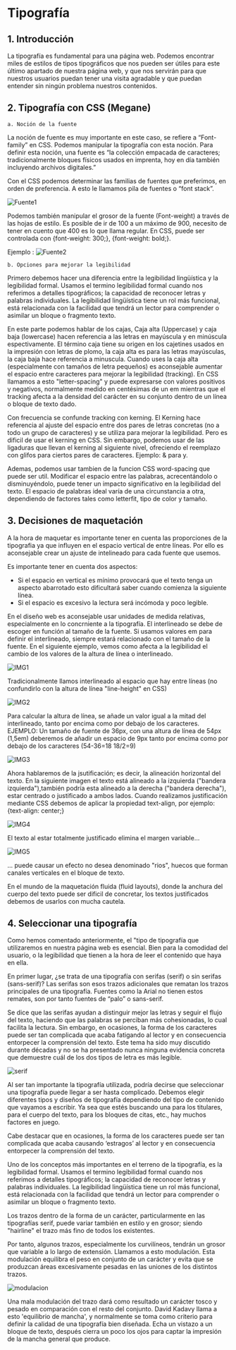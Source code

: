 
# Tipografía

## 1. Introducción

La tipografía es fundamental para una página web. Podemos encontrar miles de estilos de tipos tipográficos que nos pueden ser útiles para este último apartado de nuestra página web, y que nos servirán para que nuestros usuarios puedan tener una visita agradable y que puedan entender sin ningún problema nuestros contenidos. 

## 2. Tipografía con CSS (Megane)
	a. Noción de la fuente

La noción de fuente es muy importante en este caso, se refiere a “Font-family” en CSS. Podemos manipular la tipografía con esta noción. Para definir esta noción, una fuente es “la colección empacada de caracteres; tradicionalmente bloques físicos usados en imprenta, hoy en día también incluyendo archivos digitales.”

Con el CSS podemos determinar las familias de fuentes que preferimos, en orden de preferencia. A esto le llamamos pila de fuentes o “font stack”.

![Fuente1](/5-superficie/Fuente1.png)

Podemos también manipular el grosor de la fuente (Font-weight) a través de las hojas de estilo. Es posible de ir de 100 a un máximo de 900, necesito de tener en cuento que 400 es lo que llama regular. En CSS, puede ser controlada con {font-weight: 300;}, {font-weight: bold;}. 

Ejemplo : 
![Fuente2](/5-superficie/Fuente2.png)

	b. Opciones para mejorar la legibilidad

Primero debemos hacer una diferencia entre la legibilidad lingüística y la legibilidad formal. Usamos el termino legibilidad formal cuando nos referimos a detalles tipográficos; la capacidad de reconocer letras y palabras individuales. La legibilidad lingüística tiene un rol más funcional, está relacionada con la facilidad que tendrá un lector para comprender o asimilar un bloque o fragmento texto.

En este parte podemos hablar de los cajas, Caja alta (Uppercase) y caja baja (lowercase) hacen referencia a las letras en mayúscula y en minúscula espectivamente. El término caja tiene su origen en los cajetines usados en la impresión con letras de plomo, la caja alta es para las letras mayúsculas, la caja baja hace referencia a minuscula. Cuando uses la caja alta (especialmente con tamaños de letra pequeños) es aconsejable aumentar el espacio entre caracteres para mejorar la legibilidad (tracking). En CSS llamamos a esto "letter-spacing" y puede expresarse con valores positivos y negativos, normalmente medido en centésimas de un em mientras que el tracking afecta a la densidad del carácter en su conjunto dentro de un línea o bloque de texto dado.

Con frecuencia se confunde tracking con kerning. El Kerning hace referencia al ajuste del espacio entre dos pares de letras concretas (no a todo un grupo de caracteres) y se utiliza para mejorar la legibilidad. Pero es dificil de usar el kerning en CSS. Sin embargo, podemos usar de las ligaduras que llevan el kerning al siguiente nivel, ofreciendo el reemplazo con glifos para ciertos pares de caracteres. Ejemplo: & para y.

Ademas, podemos usar tambien de la funcion CSS word-spacing que puede ser util. Modificar el espacio entre las palabras, acrecentándolo o disminuyéndolo, puede tener un impacto significativo en la legibilidad del texto. El espacio de palabras ideal varía de una circunstancia a otra, dependiendo de factores tales como letterfit, tipo de color y tamaño. 

## 3. Decisiones de maquetación 

A la hora de maquetar es importante tener en cuenta las proporciones de la tipografia ya que influyen en el espacio vertical de entre líneas. Por ello es aconsejable crear un ajuste de intelineado para cada fuente que usemos. 

Es importante tener en cuenta dos aspectos: 
- Si el espacio en vertical es mínimo provocará que el texto tenga un aspecto abarrotado esto dificultará saber cuando comienza la siguiente línea. 
- Si el espacio es excesivo la lectura será incómoda y poco legible.

En el diseño web es aconsejable usar unidades de medida relativas, especialmente en lo concrniente a la tipografía. El interlineado se debe de escoger en función al tamaño de la fuente. Si usamos valores em para definir el interlineado, siempre estará relacionado con el tamaño de la fuente. En el siguiente ejemplo, vemos como afecta a la legibilidad el cambio de los valores de la altura de línea o interlineado. 

![IMG1](/5-superficie/img1.png)

Tradicionalmente llamos interlineado al espacio que hay entre líneas (no confundirlo con la altura de línea "line-height" en CSS)

![IMG2](/5-superficie/img2.png)

Para calcular la altura de línea, se añade un valor igual a la mitad del interlineado, tanto por encima como por debajo de los caracteres. EJEMPLO: Un tamaño de fuente de 36px, con una altura de línea de 54px (1,5em) deberemos de añadir un espacio de 9px tanto por encima como por debajo de los caracteres (54-36=18 18/2=9)

![IMG3](/5-superficie/img3.png)

Ahora hablaremos de la jsutificación; es decir, la alineación horizontal del texto. En la siguiente imagen el texto está alineado a la izquierda ("bandera izquierda"),también podría esta alineado a la derecha ("bandera derecha"), estar centrado o justificado a ambos lados. Cuando realizamos justificación mediante CSS debemos de aplicar la propiedad text-align, por ejemplo: {text-align: center;}

![IMG4](/5-superficie/img4.png)

El texto al estar totalmente justificado elimina el margen variable...

![IMG5](/5-superficie/img5.png)

... puede causar un efecto no desea denominado "rios", huecos que forman canales verticales en el bloque de texto.

En el mundo de la maquetación fluida (fluid layouts), donde la anchura del cuerpo del texto puede ser dificil de concretar, los textos justificados debemos de usarlos con mucha cautela. 

## 4. Seleccionar una tipografía

Como hemos comentado anteriormente, el "tipo de tipografía que utilizaremos en nuestra página web es esencial. Bien para la comodidad del usuario, o la legibilidad que tienen a la hora de leer el contenido que haya en ella. 

En primer lugar, ¿se trata de una tipografía con serifas (serif) o sin serifas (sans-serif)? Las serifas son esos trazos adicionales que rematan los trazos principales de una tipografía. Fuentes como la Arial no tienen estos remates, son por tanto fuentes de “palo” o sans-serif.

Se dice que las serifas ayudan a distinguir mejor las letras y seguir el flujo del texto, haciendo que las palabras se perciban más cohesionadas, lo cual facilita la lectura. Sin embargo, en ocasiones, la forma de los caracteres puede ser tan complicada que acaba fatigando al lector y en consecuencia entorpecer la comprensión del texto. Este tema ha sido muy discutido durante décadas y no se ha presentado nunca ninguna evidencia concreta que demuestre cuál de los dos tipos de letra es más legible.

![serif](/5-superficie/serif.png)

Al ser tan importante la tipografía utilizada, podría decirse que seleccionar una tipografía puede llegar a ser hasta complicado. Debemos elegir diferentes tipos y diseños de tipografía dependiendo del tipo de contenido que vayamos a escribir. Ya sea que estés buscando una para los titulares, para el cuerpo del texto, para los bloques de citas, etc., hay muchos factores en juego.

Cabe destacar que en ocasiones, la forma de los caracteres puede ser tan complicada que acaba causando ‘estragos’ al lector y en consecuencia entorpecer la comprensión del texto. 

Uno de los conceptos más importantes en el terreno de la tipografía, es la legibilidad formal. Usamos el termino legibilidad formal cuando nos referimos a detalles tipográficos; la capacidad de reconocer letras y palabras individuales. La legibilidad lingüística tiene un rol más funcional, está relacionada con la facilidad que tendrá un lector para comprender o asimilar un bloque o fragmento texto.

Los trazos dentro de la forma de un carácter, particularmente en las tipografías serif, puede variar también en estilo y en grosor; siendo "hairline" el trazo más fino de todos los existentes.

Por tanto, algunos trazos, especialmente los curvilíneos, tendrán un grosor que variable a lo largo de extensión. Llamamos a esto modulación. Esta modulación equilibra el peso en conjunto de un carácter y evita que se produzcan áreas excesivamente pesadas en las uniones de los distintos trazos.

![modulacion](/5-superficie/modulacion.png)

Una mala modulación del trazo dará como resultado un carácter tosco y pesado en comparación con el resto del conjunto. David Kadavy llama a esto 'equilibrio de mancha', y normalmente se toma como criterio para definir la calidad de una tipografía bien diseñada. Echa un vistazo a un bloque de texto, después cierra un poco los ojos para captar la impresión de la mancha general que produce.